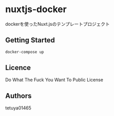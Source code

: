 # nuxtjs-docker
dockerを使ったNuxt.jsのテンプレートプロジェクト

## Getting Started
``` bash
docker-compose up
```

## Licence
Do What The Fuck You Want To Public License

## Authors
tetuya01465
